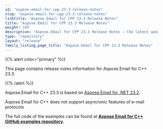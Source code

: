 ```yaml
---
id: "aspose-email-for-cpp-23-3-release-notes"
slug: "aspose-email-for-cpp-23-3-release-notes"
linktitle: "Aspose.Email for CPP 23.3 Release Notes"
title: "Aspose.Email for CPP 23.3 Release Notes"
weight: 100
description: "Aspose.Email for CPP 23.3 Release Notes – the latest updates and fixes."
type: "repository"
layout: "release"
family_listing_page_title: "Aspose.Email for CPP 23.3 Release Notes"
---
```


{{% alert color="primary" %}}

This page contains release notes information for Aspose.Email for C++ 23.3.

{{% /alert %}}

Aspose.Email for C++ 23.3 is based on [Aspose.Email for .NET 23.2](/email/net/release-notes/2023/aspose-email-for-net-23-2-release-notes/).

Aspose.Email for C++ does not support asyncronic features of e-mail protocols


The full code of the examples can be found at **[Aspose Email for C++ GitHub examples repository](https://github.com/aspose-email/Aspose.Email-for-C).**
